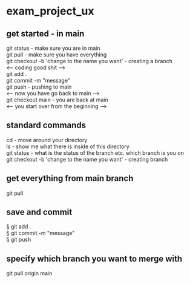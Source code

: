 ﻿# exam_project_ux

## get started - in main
git status - make sure you are in main <br/>
git pull - make sure you have everything <br/>
git checkout -b 'change to the name you want' - creating a branch <br/>
<-- coding good shit --> <br/>
git add .  <br/>
git commit -m "message" <br/>
git push - pushing to main <br/>
<-- now you have go back to main --> <br/>
git checkout main - you are back at main <br/>
<-- you start over from the beginning --> <br/>

## standard commands
cd - move around your directory <br/>
ls - show me what there is inside of this directory <br/>
git status - what is the status of the branch etc. which branch is you on <br/>
git checkout -b 'change to the name you want' - creating branch <br/>

## get everything from main branch
git pull

## save and commit
§ git add . <br/>
§ git commit -m "message" <br/>
§ git push 

## specify which branch you want to merge with
git pull origin main


